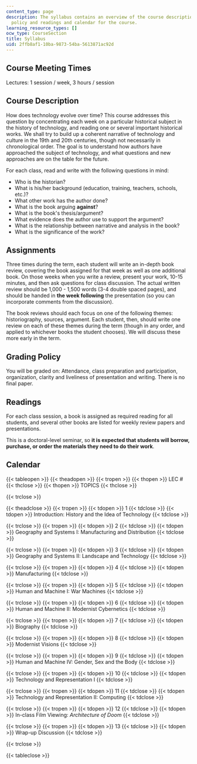 ```yaml
---
content_type: page
description: The syllabus contains an overview of the course description,assignments,grading
  policy and readings and calendar for the course.
learning_resource_types: []
ocw_type: CourseSection
title: Syllabus
uid: 2ffb8af1-10ba-9873-54ba-5613871ac92d
---
```


Course Meeting Times
--------------------

Lectures: 1 session / week, 3 hours / session

Course Description
------------------

How does technology evolve over time? This course addresses this question by concentrating each week on a particular historical subject in the history of technology, and reading one or several important historical works. We shall try to build up a coherent narrative of technology and culture in the 19th and 20th centuries, though not necessarily in chronological order. The goal is to understand how authors have approached the subject of technology, and what questions and new approaches are on the table for the future.

For each class, read and write with the following questions in mind:

*   Who is the historian?
*   What is his/her background (education, training, teachers, schools, etc.)?
*   What other work has the author done?
*   What is the book arguing **against**?
*   What is the book's thesis/argument?
*   What evidence does the author use to support the argument?
*   What is the relationship between narrative and analysis in the book?
*   What is the significance of the work?

Assignments
-----------

Three times during the term, each student will write an in-depth book review, covering the book assigned for that week as well as one additional book. On those weeks when you write a review, present your work, 10-15 minutes, and then ask questions for class discussion. The actual written review should be 1,000 - 1,500 words (3-4 double spaced pages), and should be handed in **the week following** the presentation (so you can incorporate comments from the discussion).

The book reviews should each focus on one of the following themes: historiography, sources, argument. Each student, then, should write one review on each of these themes during the term (though in any order, and applied to whichever books the student chooses). We will discuss these more early in the term.

Grading Policy
--------------

You will be graded on: Attendance, class preparation and participation, organization, clarity and liveliness of presentation and writing. There is no final paper.

Readings
--------

For each class session, a book is assigned as required reading for all students, and several other books are listed for weekly review papers and presentations.

This is a doctoral-level seminar, so **it is expected that students will borrow, purchase, or order the materials they need to do their work**.

Calendar
--------

{{< tableopen >}}
{{< theadopen >}}
{{< tropen >}}
{{< thopen >}}
LEC #
{{< thclose >}}
{{< thopen >}}
TOPICS
{{< thclose >}}

{{< trclose >}}

{{< theadclose >}}
{{< tropen >}}
{{< tdopen >}}
1
{{< tdclose >}}
{{< tdopen >}}
Introduction: History and the Idea of Technology
{{< tdclose >}}

{{< trclose >}}
{{< tropen >}}
{{< tdopen >}}
2
{{< tdclose >}}
{{< tdopen >}}
Geography and Systems I: Manufacturing and Distribution
{{< tdclose >}}

{{< trclose >}}
{{< tropen >}}
{{< tdopen >}}
3
{{< tdclose >}}
{{< tdopen >}}
Geography and Systems II: Landscape and Technology
{{< tdclose >}}

{{< trclose >}}
{{< tropen >}}
{{< tdopen >}}
4
{{< tdclose >}}
{{< tdopen >}}
Manufacturing
{{< tdclose >}}

{{< trclose >}}
{{< tropen >}}
{{< tdopen >}}
5
{{< tdclose >}}
{{< tdopen >}}
Human and Machine I: War Machines
{{< tdclose >}}

{{< trclose >}}
{{< tropen >}}
{{< tdopen >}}
6
{{< tdclose >}}
{{< tdopen >}}
Human and Machine II: Modernist Cybernetics
{{< tdclose >}}

{{< trclose >}}
{{< tropen >}}
{{< tdopen >}}
7
{{< tdclose >}}
{{< tdopen >}}
Biography
{{< tdclose >}}

{{< trclose >}}
{{< tropen >}}
{{< tdopen >}}
8
{{< tdclose >}}
{{< tdopen >}}
Modernist Visions
{{< tdclose >}}

{{< trclose >}}
{{< tropen >}}
{{< tdopen >}}
9
{{< tdclose >}}
{{< tdopen >}}
Human and Machine IV: Gender, Sex and the Body
{{< tdclose >}}

{{< trclose >}}
{{< tropen >}}
{{< tdopen >}}
10
{{< tdclose >}}
{{< tdopen >}}
Technology and Representation I
{{< tdclose >}}

{{< trclose >}}
{{< tropen >}}
{{< tdopen >}}
11
{{< tdclose >}}
{{< tdopen >}}
Technology and Representation II: Computing
{{< tdclose >}}

{{< trclose >}}
{{< tropen >}}
{{< tdopen >}}
12
{{< tdclose >}}
{{< tdopen >}}
In-class Film Viewing: _Architecture of Doom_
{{< tdclose >}}

{{< trclose >}}
{{< tropen >}}
{{< tdopen >}}
13
{{< tdclose >}}
{{< tdopen >}}
Wrap-up Discussion
{{< tdclose >}}

{{< trclose >}}

{{< tableclose >}}